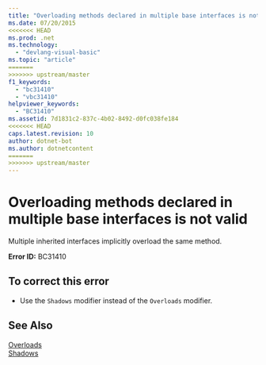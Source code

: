 ```yaml
---
title: "Overloading methods declared in multiple base interfaces is not valid"
ms.date: 07/20/2015
<<<<<<< HEAD
ms.prod: .net
ms.technology: 
  - "devlang-visual-basic"
ms.topic: "article"
=======
>>>>>>> upstream/master
f1_keywords: 
  - "bc31410"
  - "vbc31410"
helpviewer_keywords: 
  - "BC31410"
ms.assetid: 7d1831c2-837c-4b02-8492-d0fc038fe184
<<<<<<< HEAD
caps.latest.revision: 10
author: dotnet-bot
ms.author: dotnetcontent
=======
>>>>>>> upstream/master
---
```

# Overloading methods declared in multiple base interfaces is not valid
Multiple inherited interfaces implicitly overload the same method.  
  
 **Error ID:** BC31410  
  
## To correct this error  
  
-   Use the `Shadows` modifier instead of the `Overloads` modifier.  
  
## See Also  
 [Overloads](../../visual-basic/language-reference/modifiers/overloads.md)  
 [Shadows](../../visual-basic/language-reference/modifiers/shadows.md)
